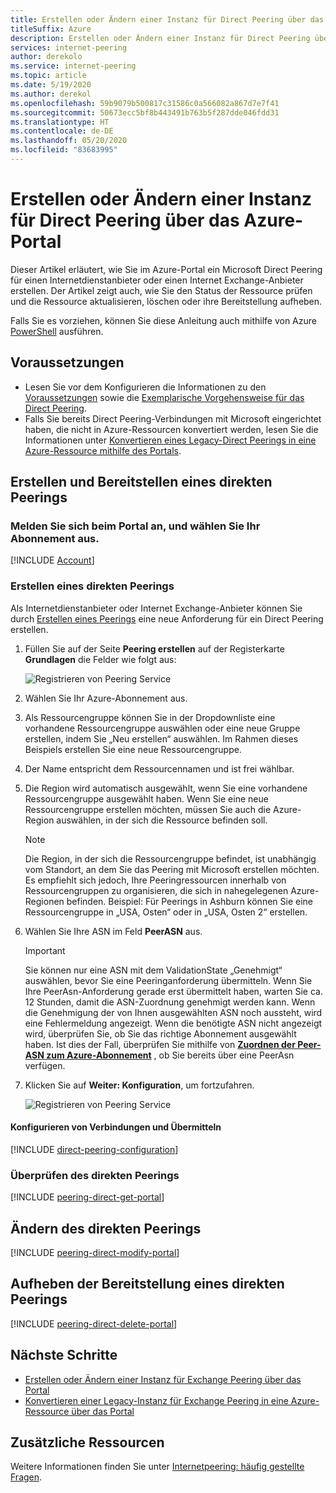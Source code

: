 ```yaml
---
title: Erstellen oder Ändern einer Instanz für Direct Peering über das Azure-Portal
titleSuffix: Azure
description: Erstellen oder Ändern einer Instanz für Direct Peering über das Azure-Portal
services: internet-peering
author: derekolo
ms.service: internet-peering
ms.topic: article
ms.date: 5/19/2020
ms.author: derekol
ms.openlocfilehash: 59b9079b500817c31586c0a566082a867d7e7f41
ms.sourcegitcommit: 50673ecc5bf8b443491b763b5f287dde046fdd31
ms.translationtype: HT
ms.contentlocale: de-DE
ms.lasthandoff: 05/20/2020
ms.locfileid: "83683995"
---
```

# <a name="create-or-modify-a-direct-peering-by-using-the-azure-portal"></a>Erstellen oder Ändern einer Instanz für Direct Peering über das Azure-Portal

Dieser Artikel erläutert, wie Sie im Azure-Portal ein Microsoft Direct Peering für einen Internetdienstanbieter oder einen Internet Exchange-Anbieter erstellen. Der Artikel zeigt auch, wie Sie den Status der Ressource prüfen und die Ressource aktualisieren, löschen oder ihre Bereitstellung aufheben.

Falls Sie es vorziehen, können Sie diese Anleitung auch mithilfe von Azure [PowerShell](howto-direct-powershell.md) ausführen.

## <a name="before-you-begin"></a>Voraussetzungen
* Lesen Sie vor dem Konfigurieren die Informationen zu den [Voraussetzungen](prerequisites.md) sowie die [Exemplarische Vorgehensweise für das Direct Peering](walkthrough-direct-all.md).
* Falls Sie bereits Direct Peering-Verbindungen mit Microsoft eingerichtet haben, die nicht in Azure-Ressourcen konvertiert werden, lesen Sie die Informationen unter [Konvertieren eines Legacy-Direct Peerings in eine Azure-Ressource mithilfe des Portals](howto-legacy-direct-portal.md).

## <a name="create-and-provision-a-direct-peering"></a>Erstellen und Bereitstellen eines direkten Peerings

### <a name="sign-in-to-the-portal-and-select-your-subscription"></a>Melden Sie sich beim Portal an, und wählen Sie Ihr Abonnement aus.
[!INCLUDE [Account](./includes/account-portal.md)]

### <a name="create-a-direct-peering"></a><a name=create></a>Erstellen eines direkten Peerings

Als Internetdienstanbieter oder Internet Exchange-Anbieter können Sie durch [Erstellen eines Peerings]( https://go.microsoft.com/fwlink/?linkid=2129593) eine neue Anforderung für ein Direct Peering erstellen.

1. Füllen Sie auf der Seite **Peering erstellen** auf der Registerkarte **Grundlagen** die Felder wie folgt aus:


    ![Registrieren von Peering Service](./media/setup-basics-tab.png)

2. Wählen Sie Ihr Azure-Abonnement aus.

3. Als Ressourcengruppe können Sie in der Dropdownliste eine vorhandene Ressourcengruppe auswählen oder eine neue Gruppe erstellen, indem Sie „Neu erstellen“ auswählen. Im Rahmen dieses Beispiels erstellen Sie eine neue Ressourcengruppe.

4. Der Name entspricht dem Ressourcennamen und ist frei wählbar.

5. Die Region wird automatisch ausgewählt, wenn Sie eine vorhandene Ressourcengruppe ausgewählt haben. Wenn Sie eine neue Ressourcengruppe erstellen möchten, müssen Sie auch die Azure-Region auswählen, in der sich die Ressource befinden soll.

    >[!NOTE]
    > Die Region, in der sich die Ressourcengruppe befindet, ist unabhängig vom Standort, an dem Sie das Peering mit Microsoft erstellen möchten. Es empfiehlt sich jedoch, Ihre Peeringressourcen innerhalb von Ressourcengruppen zu organisieren, die sich in nahegelegenen Azure-Regionen befinden. Beispiel: Für Peerings in Ashburn können Sie eine Ressourcengruppe in „USA, Osten“ oder in „USA, Osten 2“ erstellen.

6. Wählen Sie Ihre ASN im Feld **PeerASN** aus.

    >[!IMPORTANT]
    >Sie können nur eine ASN mit dem ValidationState „Genehmigt“ auswählen, bevor Sie eine Peeringanforderung übermitteln. Wenn Sie Ihre PeerAsn-Anforderung gerade erst übermittelt haben, warten Sie ca. 12 Stunden, damit die ASN-Zuordnung genehmigt werden kann. Wenn die Genehmigung der von Ihnen ausgewählten ASN noch aussteht, wird eine Fehlermeldung angezeigt. Wenn die benötigte ASN nicht angezeigt wird, überprüfen Sie, ob Sie das richtige Abonnement ausgewählt haben. Ist dies der Fall, überprüfen Sie mithilfe von **[Zuordnen der Peer-ASN zum Azure-Abonnement](https://go.microsoft.com/fwlink/?linkid=2129592)** , ob Sie bereits über eine PeerAsn verfügen.

7. Klicken Sie auf **Weiter: Konfiguration**, um fortzufahren.



    ![Registrieren von Peering Service](./media/setup-direct-basics-filled-tab.png)


#### <a name="configure-connections-and-submit"></a>Konfigurieren von Verbindungen und Übermitteln
[!INCLUDE [direct-peering-configuration](./includes/direct-portal-configuration.md)]

### <a name="verify-direct-peering"></a><a name=get></a>Überprüfen des direkten Peerings
[!INCLUDE [peering-direct-get-portal](./includes/direct-portal-get.md)]

## <a name="modify-a-direct-peering"></a><a name="modify"></a>Ändern des direkten Peerings
[!INCLUDE [peering-direct-modify-portal](./includes/direct-portal-modify.md)]

## <a name="deprovision-a-direct-peering"></a><a name="delete"></a>Aufheben der Bereitstellung eines direkten Peerings
[!INCLUDE [peering-direct-delete-portal](./includes/delete.md)]

## <a name="next-steps"></a>Nächste Schritte

* [Erstellen oder Ändern einer Instanz für Exchange Peering über das Portal](howto-exchange-portal.md)
* [Konvertieren einer Legacy-Instanz für Exchange Peering in eine Azure-Ressource über das Portal](howto-legacy-exchange-portal.md)

## <a name="additional-resources"></a>Zusätzliche Ressourcen

Weitere Informationen finden Sie unter [Internetpeering: häufig gestellte Fragen](faqs.md).
